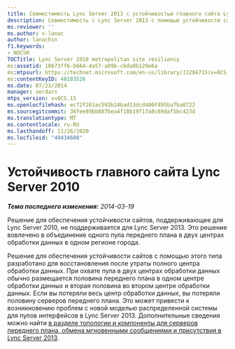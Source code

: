 ```yaml
---
title: Совместимость Lync Server 2013 с устойчивостью главного сайта Lync Server 2010
description: Совместимость с Lync Server 2013 с помощью устойчивости сайта Lync Server 2010 для одногородной связи.
ms.reviewer: ''
ms.author: v-lanac
author: lanachin
f1.keywords:
- NOCSH
TOCTitle: Lync Server 2010 metropolitan site resiliency
ms:assetid: 18673ff6-b664-4a57-a89b-cbda8b129e6a
ms:mtpsurl: https://technet.microsoft.com/en-us/library/JJ204715(v=OCS.15)
ms:contentKeyID: 48183526
ms.date: 07/23/2014
manager: serdars
mtps_version: v=OCS.15
ms.openlocfilehash: ec72f261ac593b24bad13dcd400f495ba7ba0722
ms.sourcegitcommit: 36fee89bb887bea4f18b19f17a8c69daf5bc423d
ms.translationtype: MT
ms.contentlocale: ru-RU
ms.lasthandoff: 11/26/2020
ms.locfileid: "49434608"
---
```

# <a name="lync-server-2010-metropolitan-site-resiliency"></a>Устойчивость главного сайта Lync Server 2010

<div data-xmlns="http://www.w3.org/1999/xhtml">

<div class="topic" data-xmlns="http://www.w3.org/1999/xhtml" data-msxsl="urn:schemas-microsoft-com:xslt" data-cs="https://msdn.microsoft.com/">

<div data-asp="https://msdn2.microsoft.com/asp">



</div>

<div id="mainSection">

<div id="mainBody">

<span> </span>

_**Тема последнего изменения:** 2014-03-19_

Решение для обеспечения устойчивости сайтов, поддерживающее для Lync Server 2010, не поддерживается для Lync Server 2013. Это решение вовлечено в объединение одного пула переднего плана в двух центрах обработки данных в одном регионе города.

Решение для обеспечения устойчивости сайтов с помощью этого типа разработано для восстановления после утраты полного центра обработки данных. При охвате пула в двух центрах обработки данных обычно размещается половина переднего плана в одном центре обработки данных и вторая половина во втором центре обработки данных. Если вы потеряли весь центр обработки данных, вы потеряли половину серверов переднего плана. Это может привести к возникновению проблем с новой моделью распределенной системы для пулов интерфейсов в Lync Server 2013. Дополнительные сведения можно найти [в разделе топологии и компоненты для серверов переднего плана, обмена мгновенными сообщениями и присутствия в Lync Server 2013](lync-server-2013-topologies-and-components-for-front-end-servers-instant-messaging-and-presence.md).

</div>

<span> </span>

</div>

</div>

</div>

